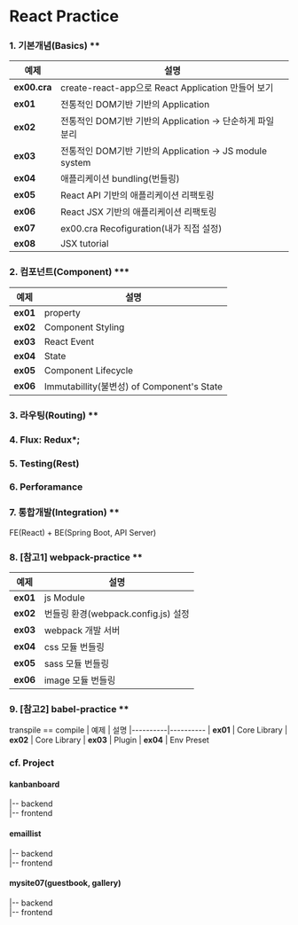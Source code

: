# React Practice
### 1. 기본개념(Basics) **
|예제|설명|
|---|---|
|**ex00.cra**|create-react-app으로 React Application 만들어 보기|
|**ex01**|전통적인 DOM기반 기반의 Application|
|**ex02**|전통적인 DOM기반 기반의 Application -> 단순하게 파일 분리
|**ex03**|전통적인 DOM기반 기반의 Application -> JS module system
|**ex04**|애플리케이션 bundling(번들링)
|**ex05**|React API 기반의 애플리케이션 리팩토링
|**ex06**|React JSX 기반의 애플리케이션 리팩토링
|**ex07**|ex00.cra Recofiguration(내가 직접 설정)
|**ex08**|JSX tutorial

### 2. 컴포넌트(Component) ***

|예제|설명|
|---|---|
|**ex01**|property
|**ex02**|Component Styling
|**ex03**|React Event
|**ex04**|State
|**ex05**|Component Lifecycle
|**ex06**|Immutabillity(불변성) of Component's State
### 3. 라우팅(Routing) **
<!-- 
|예제|설명|
|---|---|
|**ex01**|
|**ex02**|
|**ex03**|
|**ex04**|
|**ex05**|
|**ex06**|
|**ex07**| -->
### 4. Flux: Redux*;

### 5. Testing(Rest)
### 6. Perforamance
### 7. 통합개발(Integration) **
FE(React) + BE(Spring Boot, API Server)
### 8. [참고1] webpack-practice **
| 예제 | 설명 
|----------|----------
| **ex01** | js Module
| **ex02** | 번들링 환경(webpack.config.js) 설정
| **ex03** | webpack 개발 서버
| **ex04** | css 모듈 번들링
| **ex05** | sass 모듈 번들링
| **ex06** | image 모듈 번들링

### 9. [참고2] babel-practice **
transpile == compile
| 예제 | 설명 
|----------|----------
| **ex01** | Core Library
| **ex02** | Core Library
| **ex03** | Plugin
| **ex04** | Env Preset


### cf. Project
#### kanbanboard   
   |-- backend   
   |-- frontend

#### emaillist   
   |-- backend   
   |-- frontend 

#### mysite07(guestbook, gallery)   
   |-- backend   
   |-- frontend